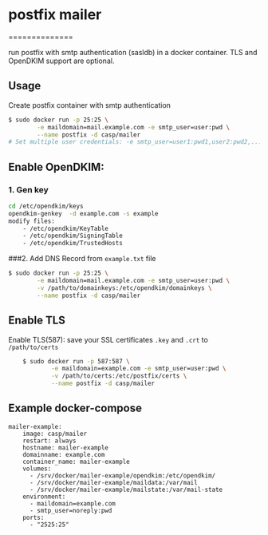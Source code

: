 # postfix mailer
==============

run postfix with smtp authentication (sasldb) in a docker container.
TLS and OpenDKIM support are optional.


## Usage
Create postfix container with smtp authentication

```bash
$ sudo docker run -p 25:25 \
		-e maildomain=mail.example.com -e smtp_user=user:pwd \
		--name postfix -d casp/mailer
# Set multiple user credentials: -e smtp_user=user1:pwd1,user2:pwd2,...,userN:pwdN
```

## Enable OpenDKIM: 
### 1. Gen key	
```bash
cd /etc/opendkim/keys
opendkim-genkey  -d example.com -s example
modify files:
	- /etc/opendkim/KeyTable
	- /etc/opendkim/SigningTable
	- /etc/opendkim/TrustedHosts 
```

###2. Add DNS Record from  ```example.txt``` file  
	


```bash
$ sudo docker run -p 25:25 \
		-e maildomain=mail.example.com -e smtp_user=user:pwd \
		-v /path/to/domainkeys:/etc/opendkim/domainkeys \
		--name postfix -d casp/mailer
```

## Enable TLS
Enable TLS(587): save your SSL certificates ```.key``` and ```.crt``` to  ```/path/to/certs```

```bash
	$ sudo docker run -p 587:587 \
			-e maildomain=example.com -e smtp_user=user:pwd \
			-v /path/to/certs:/etc/postfix/certs \
			--name postfix -d casp/mailer
```


## Example docker-compose
```
mailer-example:
    image: casp/mailer
    restart: always
    hostname: mailer-example
    domainname: example.com
    container_name: mailer-example
    volumes:
      - /srv/docker/mailer-example/opendkim:/etc/opendkim/
      - /srv/docker/mailer-example/maildata:/var/mail
      - /srv/docker/mailer-example/mailstate:/var/mail-state
    environment:
      - maildomain=example.com
      - smtp_user=noreply:pwd
    ports:
      - "2525:25"
```

